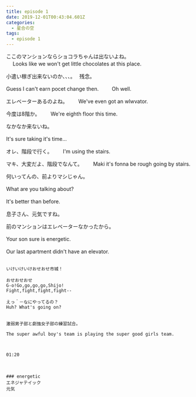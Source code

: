 ```yaml
---
title: episode 1
date: 2019-12-01T00:43:04.601Z
categories:
  - 星合の空
tags:
  - episode 1
---
```

ここのマンションならショコラちゃんは出ないよね。   
　
Looks like we won't get little chocolates at this place.　　


小遣い稼ぎ出来ないのか、、、。　
残念。　　

Guess I can't earn pocet change then. 　　
Oh well.　　


エレベーターあるのよね。　
　
We've even got an wlwvator.　　
　　

今度は8階か。　
　
We're eighth floor this time.　
　

なかなか来ないね。　　

It's sure taking it's time...　　


オレ、階段で行く。　
　
I'm using the stairs.　　
　

マキ、大変だよ、階段でなんて。　
　
Maki it's fonna be rough going by stairs.　　
　　

何いってんの、前よりマシじゃん。　　

What are you talking about?　　

It's better than before.　　


息子さん、元気ですね。　　

前のマンションはエレベーターなかったから。　　

Your son sure is energetic.　　

Our last apartment didn't have an elevator.　　
　　

~~~~

いけいけいけおせおせ市城！ 
 
おせおせおせ   
G-o!Go,go,go,go,Shijo!   
Fight,fight,fight,fight--   

えっ＾－なにやってるの？
Huh? What's going on?


激弱男子部と劇強女子部の練習試合。
   
The super awful boy's team is playing the super good girls team.   



01:20   



### energetic　　
エネジャテイック    　　
元気

　　
